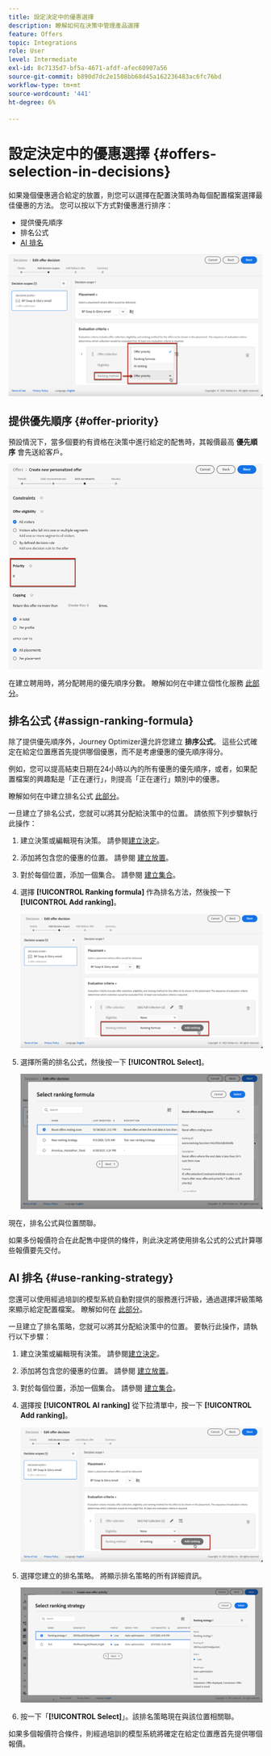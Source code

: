 ```yaml
---
title: 設定決定中的優惠選擇
description: 瞭解如何在決策中管理產品選擇
feature: Offers
topic: Integrations
role: User
level: Intermediate
exl-id: 8c7135d7-bf5a-4671-afdf-afec60907a56
source-git-commit: b890d7dc2e1508bb68d45a162236483ac6fc76bd
workflow-type: tm+mt
source-wordcount: '441'
ht-degree: 6%

---
```


# 設定決定中的優惠選擇 {#offers-selection-in-decisions}

如果幾個優惠適合給定的放置，則您可以選擇在配置決策時為每個配置檔案選擇最佳優惠的方法。 您可以按以下方式對優惠進行排序：
* 提供優先順序
* 排名公式
* [AI 排名](#use-ranking-strategy)

![](../assets/offer-rank-by.png)

## 提供優先順序 {#offer-priority}

預設情況下，當多個要約有資格在決策中進行給定的配售時，其報價最高 **優先順序** 會先送給客戶。

![](../assets/offer-priority.png)

在建立聘用時，將分配聘用的優先順序分數。 瞭解如何在中建立個性化服務 [此部分](../offer-library/creating-personalized-offers.md)。

## 排名公式 {#assign-ranking-formula}

除了提供優先順序外，Journey Optimizer還允許您建立 **排序公式**。 這些公式確定在給定位置應首先提供哪個優惠，而不是考慮優惠的優先順序得分。

例如，您可以提高結束日期在24小時以內的所有優惠的優先順序，或者，如果配置檔案的興趣點是「正在運行」，則提高「正在運行」類別中的優惠。

瞭解如何在中建立排名公式 [此部分](../ranking/create-ranking-formulas.md)。

一旦建立了排名公式，您就可以將其分配給決策中的位置。 請依照下列步驟執行此操作：

1. 建立決策或編輯現有決策。 請參閱[建立決定](../offer-activities/create-offer-activities.md)。

1. 添加將包含您的優惠的位置。 請參閱 [建立放置](../offer-library/creating-placements.md)。

1. 對於每個位置，添加一個集合。 請參閱 [建立集合](../offer-library/creating-collections.md)。

1. 選擇 **[!UICONTROL Ranking formula]** 作為排名方法，然後按一下 **[!UICONTROL Add ranking]**。

   ![](../assets/offer-activity-ranking.png)

1. 選擇所需的排名公式，然後按一下 **[!UICONTROL Select]**。

   ![](../assets/ranking-selection.png)

現在，排名公式與位置關聯。

如果多份報價符合在此配售中提供的條件，則此決定將使用排名公式的公式計算哪些報價要先交付。

## AI 排名 {#use-ranking-strategy}

<!--If you are an [Adobe Experience Platform](https://experienceleague.adobe.com/docs/experience-platform/landing/home.html){target="_blank"} user leveraging the **Offer Decisioning** application service,-->

您還可以使用經過培訓的模型系統自動對提供的服務進行評級，通過選擇評級策略來顯示給定配置檔案。 瞭解如何在 [此部分](../ranking/create-ranking-strategies.md)。

一旦建立了排名策略，您就可以將其分配給決策中的位置。 要執行此操作，請執行以下步驟：

1. 建立決策或編輯現有決策。 請參閱[建立決定](../offer-activities/create-offer-activities.md)。

1. 添加將包含您的優惠的位置。 請參閱 [建立放置](../offer-library/creating-placements.md)。

1. 對於每個位置，添加一個集合。 請參閱 [建立集合](../offer-library/creating-collections.md)。

1. 選擇按 **[!UICONTROL AI ranking]** 從下拉清單中，按一下 **[!UICONTROL Add ranking]**。

   ![](../assets/ranking-selection-ai-ranking.png)

1. 選擇您建立的排名策略。 將顯示排名策略的所有詳細資訊。

   ![](../assets/ranking-selection-ai-ranking-selected.png)

1. 按一下「**[!UICONTROL Select]**」。該排名策略現在與該位置相關聯。

如果多個報價符合條件，則經過培訓的模型系統將確定在給定位置應首先提供哪個報價。


